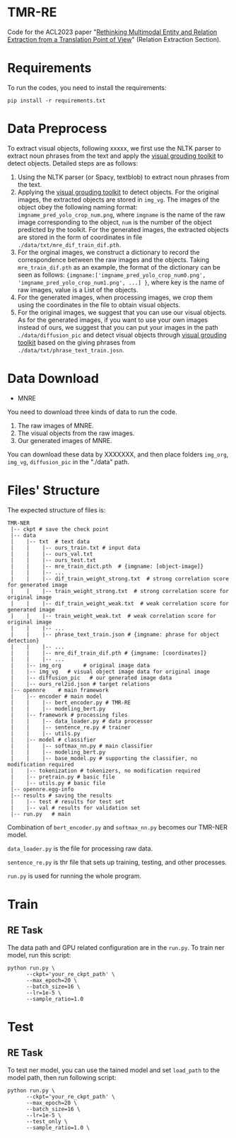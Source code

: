 # TMR-RE

Code for the ACL2023 paper "[Rethinking Multimodal Entity and Relation Extraction from a Translation Point of View](xxxxxx)" (Relation Extraction Section).


Requirements
==========
To run the codes, you need to install the requirements:
```
pip install -r requirements.txt
```

Data Preprocess
==========
To extract visual objects, following xxxxx, we first use the NLTK parser to extract noun phrases from the text and apply the [visual grouding toolkit](https://github.com/zyang-ur/onestage_grounding) to detect objects. Detailed steps are as follows:

1. Using the NLTK parser (or Spacy, textblob) to extract noun phrases from the text.
2. Applying the [visual grouding toolkit](https://github.com/zyang-ur/onestage_grounding) to detect objects. For the original images, the extracted objects are stored in `img_vg`. The images of the object obey the following naming format: `imgname_pred_yolo_crop_num.png`, where `imgname` is the name of the raw image corresponding to the object, `num` is the number of the object predicted by the toolkit. For the generated images, the extracted objects are stored in the form of coordinates in file `./data/txt/mre_dif_train_dif.pth`.
3. For the orginal images, we construct a dictionary to record the correspondence between the raw images and the objects. Taking `mre_train_dif.pth` as an example, the format of the dictionary can be seen as follows: `{imgname:['imgname_pred_yolo_crop_num0.png', 'imgname_pred_yolo_crop_num1.png', ...] }`, where key is the name of raw images, value is a List of the objects.
4. For the generated images, when processing images, we crop them using the coordinates in the file to obtain visual objects.
5. For the original images, we suggest that you can use our visual objects. As for the generated images, if you want to use your own images instead of ours, we suggest that you can put your images in the path `./data/diffusion_pic` and detect visual objects through [visual grouding toolkit](https://github.com/zyang-ur/onestage_grounding) based on the giving phrases from `./data/txt/phrase_text_train.josn`.


Data Download
==========

+ MNRE

You need to download three kinds of data to run the code.

1. The raw images of MNRE.
2. The visual objects from the raw images.
3. Our generated images of MNRE.

You can download these data by XXXXXXX, and then place folders `img_org`, `img_vg`, `diffusion_pic` in the "./data" path.
	
Files' Structure
==========

The expected structure of files is:

```
TMR-NER
 |-- ckpt # save the check point
 |-- data
 |    |-- txt  # text data
 |    |    |-- ours_train.txt # input data
 |    |    |-- ours_val.txt
 |    |    |-- ours_test.txt
 |    |    |-- mre_train_dict.pth  # {imgname: [object-image]}
 |    |    |-- ...
 |    |    |-- dif_train_weight_strong.txt  # strong correlation score for generated image
 |    |    |-- train_weight_strong.txt  # strong correlation score for original image
 |    |    |-- dif_train_weight_weak.txt  # weak correlation score for generated image
 |    |    |-- train_weight_weak.txt  # weak correlation score for original image
 |    |    |-- ...
 |    |    |-- phrase_text_train.json # {imgname: phrase for object detection}
 |    |    |-- ...
 |    |    |-- mre_dif_train_dif.pth # {imgname: [coordinates]}
 |    |    |-- ...
 |    |-- img_org       # original image data
 |    |-- img_vg   # visual object image data for original image
 |    |-- diffusion_pic   # our generated image data
 |    |-- ours_rel2id.json # target relations
 |-- opennre	# main framework 
 |    |-- encoder # main model
 |    |    |-- bert_encoder.py # TMR-RE
 |    |    |-- modeling_bert.py
 |    |-- framework # processing files
 |    |    |-- data_loader.py # data processor
 |    |    |-- sentence_re.py # trainer
 |    |    |-- utils.py
 |    |-- model # classifier
 |    |    |-- softmax_nn.py # main classifier
 |    |    |-- modeling_bert.py 
 |    |    |-- base_model.py # supporting the classifier, no modification required
 |    |-- tokenization # tokenizers, no modification required
 |    |-- pretrain.py # basic file
 |    |-- utils.py # basic file
 |-- opennre.egg-info
 |-- results # saving the results
 |    |-- test # results for test set
 |    |-- val # results for validation set
 |-- run.py   # main 
```

Combination of `bert_encoder.py` and `softmax_nn.py` becomes our TMR-NER model.

`data_loader.py` is the file for processing raw data.

`sentence_re.py` is thr file that sets up training, testing, and other processes.

`run.py` is used for running the whole program.


Train
==========

## RE Task

The data path and GPU related configuration are in the `run.py`. To train ner model, run this script:

```shell
python run.py \
      --ckpt='your_re_ckpt_path' \
      --max_epoch=20 \
      --batch_size=16 \
      --lr=1e-5 \
      --sample_ratio=1.0
```

Test
==========
## RE Task

To test ner model, you can use the tained model and set `load_path` to the model path, then run following script:


```shell
python run.py \
      --ckpt='your_re_ckpt_path' \
      --max_epoch=20 \
      --batch_size=16 \
      --lr=1e-5 \
	  --test_only \
      --sample_ratio=1.0 \
```

